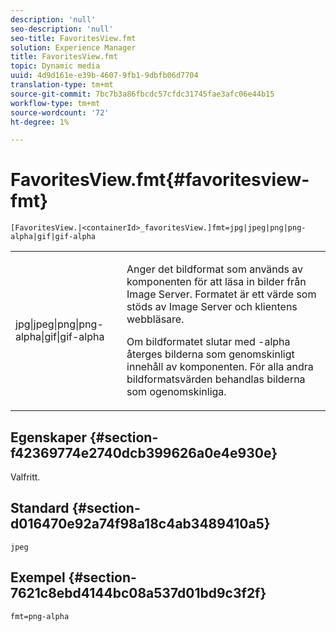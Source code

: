 ```yaml
---
description: 'null'
seo-description: 'null'
seo-title: FavoritesView.fmt
solution: Experience Manager
title: FavoritesView.fmt
topic: Dynamic media
uuid: 4d9d161e-e39b-4607-9fb1-9dbfb06d7704
translation-type: tm+mt
source-git-commit: 7bc7b3a86fbcdc57cfdc31745fae3afc06e44b15
workflow-type: tm+mt
source-wordcount: '72'
ht-degree: 1%

---
```



# FavoritesView.fmt{#favoritesview-fmt}

`[FavoritesView.|<containerId>_favoritesView.]fmt=jpg|jpeg|png|png-alpha|gif|gif-alpha`

<table id="table_2B109D2F91E64B5382B31921C3780FA5"> 
 <tbody> 
  <tr> 
   <td colname="col1"> <p><span class="codeph"> jpg|jpeg|png|png-alpha|gif|gif-alpha</span> </p> </td> 
   <td colname="col2"> <p> Anger det bildformat som används av komponenten för att läsa in bilder från Image Server. Formatet är ett värde som stöds av Image Server och klientens webbläsare. </p> <p>Om bildformatet slutar med <span class="codeph"> -alpha</span> återges bilderna som genomskinligt innehåll av komponenten. För alla andra bildformatsvärden behandlas bilderna som ogenomskinliga. </p> </td> 
  </tr> 
 </tbody> 
</table>

## Egenskaper {#section-f42369774e2740dcb399626a0e4e930e}

Valfritt.

## Standard {#section-d016470e92a74f98a18c4ab3489410a5}

`jpeg`

## Exempel {#section-7621c8ebd4144bc08a537d01bd9c3f2f}

`fmt=png-alpha`
